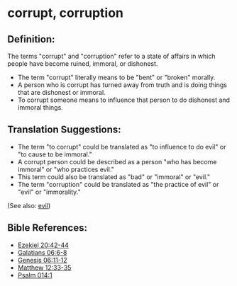 # corrupt, corruption #

## Definition: ##

The terms "corrupt" and "corruption" refer to a state of affairs in which people have become ruined, immoral, or dishonest.

* The term "corrupt" literally means to be "bent" or "broken" morally.
* A person who is corrupt has turned away from truth and is doing things that are dishonest or immoral.
* To corrupt someone means to influence that person to do dishonest and immoral things.

## Translation Suggestions: ##

* The term "to corrupt" could be translated as "to influence to do evil" or "to cause to be immoral."
* A corrupt person could be described as a person "who has become immoral" or "who practices evil."
* This term could also be translated as "bad" or "immoral" or "evil."
* The term "corruption" could be translated as "the practice of evil" or "evil" or "immorality."

(See also: [evil](../kt/evil.md))

## Bible References: ##

* [Ezekiel 20:42-44](en/tn/ezk/help/20/42)
* [Galatians 06:6-8](en/tn/gal/help/06/06)
* [Genesis 06:11-12](en/tn/gen/help/06/11)
* [Matthew 12:33-35](en/tn/mat/help/12/33)
* [Psalm 014:1](en/tn/psa/help/14/01)